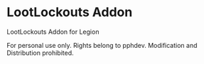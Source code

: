 # LootLockouts Addon
LootLockouts Addon for Legion

For personal use only. Rights belong to pphdev. Modification and Distribution prohibited.
